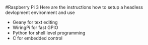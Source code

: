 #Raspberry Pi 3
Here are the instructions how to setup a headless devlopment environment and use
- Geany for text editing
- WiringPi for fast GPIO
- Python for shell level programming
- C for embedded control

